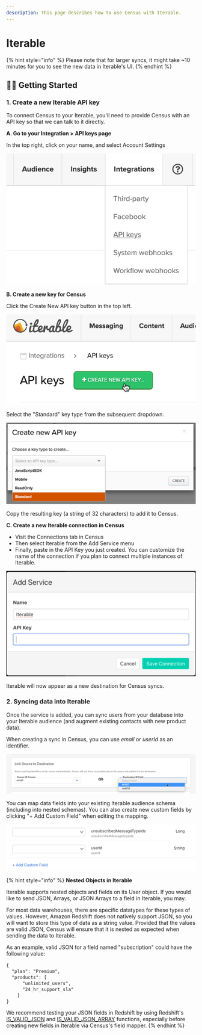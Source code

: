 ```yaml
---
description: This page describes how to use Census with Iterable.
---
```


# Iterable

{% hint style="info" %}
Please note that for larger syncs, it might take ~10 minutes for you to see the new data in Iterable's UI.
{% endhint %}

## 🏃‍♂️ Getting Started

### 1. Create a new Iterable API key

To connect Census to your Iterable, you'll need to provide Census with an API key so that we can talk to it directly. 

**A. Go to your Integration &gt; API keys page**

In the top right, click on your name, and select Account Settings

![](../.gitbook/assets/iterable_setup1.png)

**B. Create a new key for Census**

Click the Create New API key button in the top left.

![](../.gitbook/assets/iterable_setup2.png)

Select the "Standard" key type from the subsequent dropdown. 

![](../.gitbook/assets/iterable_setup3.png)

Copy the resulting key \(a string of 32 characters\) to add it to Census.

**C. Create a new Iterable connection in Census**

* Visit the Connections tab in Census
* Then select Iterable from the Add Service menu
* Finally, paste in the API Key you just created. You can customize the name of the connection if you plan to connect multiple instances of Iterable.

![](../.gitbook/assets/iterable_setup4.png)

Iterable will now appear as a new destination for Census syncs. 

### 2. Syncing data into Iterable

Once the service is added, you can sync users from your database into your Iterable audience \(and augment existing contacts with new product data\).

When creating a sync in Census, you can use _email_ or _userId_ as an identifier. 

![](../.gitbook/assets/iterable_setup5.png)

You can map data fields into your existing Iterable audience schema \(including into nested schemas\). You can also create new custom fields by clicking "+ Add Custom Field" when editing the mapping.

![](../.gitbook/assets/iterable_setup6.png)

{% hint style="info" %}
**Nested Objects in Iterable**

Iterable supports nested objects and fields on its User object. If you would like to send JSON, Arrays, or JSON Arrays to a field in Iterable, you may.

For most data warehouses, there are specific datatypes for these types of values. However, Amazon Redshift does not natively support JSON, so you will want to store this type of data as a string value. Provided that the values are valid JSON, Census will ensure that it is nested as expected when sending the data to Iterable. 

As an example, valid JSON for a field named "subscription" could have the following value:

```text
{
  "plan": "Premium",
  "products": [
      "unlimited_users",
      "24_hr_support_sla"
    ]
}
```

We recommend testing your JSON fields in Redshift by using Redshift's [IS\_VALID\_JSON](https://docs.amazonaws.cn/en_us/redshift/latest/dg/IS_VALID_JSON.html) and [IS\_VALID\_JSON\_ARRAY](https://docs.amazonaws.cn/en_us/redshift/latest/dg/IS_VALID_JSON_ARRAY.html) functions, especially before creating new fields in Iterable via Census's field mapper.
{% endhint %}


